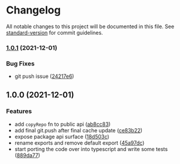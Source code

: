 # Changelog

All notable changes to this project will be documented in this file. See [standard-version](https://github.com/conventional-changelog/standard-version) for commit guidelines.

### [1.0.1](https://github.com/crcarrick/commitmnt/compare/v1.0.0...v1.0.1) (2021-12-01)


### Bug Fixes

* git push issue ([24217e6](https://github.com/crcarrick/commitmnt/commit/24217e67edf5a2e008406e0680714e8dbd0aac24))

## 1.0.0 (2021-12-01)


### Features

* add `copyRepo` fn to public api ([ab8cc83](https://github.com/crcarrick/commitmnt/commit/ab8cc83b78bdfabc9f96f5aa1e47bcf702821668))
* add final git.push after final cache update ([ce83b22](https://github.com/crcarrick/commitmnt/commit/ce83b22dd9816e5988213234ffe9d9f7b8422ec5))
* expose package api surface ([18d503c](https://github.com/crcarrick/commitmnt/commit/18d503cef7776f921c6e5b2961454c0010b59c2f))
* rename exports and remove default export ([45a97dc](https://github.com/crcarrick/commitmnt/commit/45a97dcfa56cae2385521485a677315380252eb7))
* start porting the code over into typescript and write some tests ([889da77](https://github.com/crcarrick/commitmnt/commit/889da77a22e87efa511b1a5e584672be77cee145))
